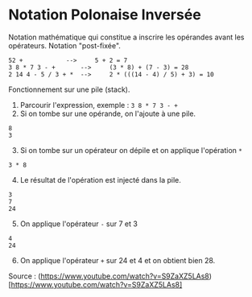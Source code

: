# Notation Polonaise Inversée
Notation mathématique qui constitue a inscrire les opérandes avant les opérateurs. Notation "post-fixée".

```
52 +			-->		5 + 2 = 7
3 8 * 7 3 - +		-->		(3 * 8) + (7 - 3) = 28
2 14 4 - 5 / 3 + *	-->		2 * (((14 - 4) / 5) + 3) = 10
```

Fonctionnement sur une pile (stack).
1. Parcourir l'expression, exemple : `3 8 * 7 3 - +`
2. Si on tombe sur une opérande, on l'ajoute à une pile.
```
8
3
```
3. Si on tombe sur un opérateur on dépile et on applique l'opération `*`
```
3 * 8
```
4. Le résultat de l'opération est injecté dans la pile.
```
3
7
24
```
5. On applique l'opérateur `-` sur 7 et 3
```
4
24
```
6. On applique l'opérateur `+` sur 24 et 4 et on obtient bien 28.

Source : (https://www.youtube.com/watch?v=S9ZaXZ5LAs8)[https://www.youtube.com/watch?v=S9ZaXZ5LAs8]